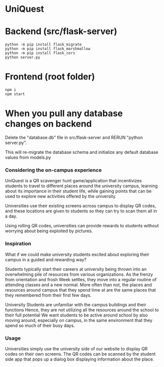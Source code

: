 # UniQuest

# Backend (src/flask-server)
```
python -m pip install flask_migrate
python -m pip install flask_marshmallow
python -m pip install flask_cors
python server.py
```

# Frontend (root folder)
```
npm i
npm start
```

# When you pull any database changes on backend
Delete the "database.db" file in src/flask-server and RERUN "python server.py".

This will re-migrate the database schema and initialize any default database values from models.py

### Considering the on-campus experience
UniQuest is a QR scavenger hunt game/application that incentivizes students to travel to different places around the university campus, learning about its importance in their student life, while gaining points that can be used to explore new activities offered by the university.

Universities use their existing screens across campus to display QR codes, and these locations are given to students so they can try to scan them all in a day.

Using rolling QR codes, universities can provide rewards to students without worrying about being exploited by pictures.

### Inspiration
What if we could make university students excited about exploring their campus in a guided and rewarding way?

Students typically start their careers at university being thrown into an overwhelming pile of resources from various organizations. As the frenzy from orientation and frosh Week settles, they move into a regular routine of attending classes and a new normal. More often than not, the places and resources around campus that they spend time at are the same places that they remembered from their first few days.

University Students are unfamiliar with the campus buildings and their functions Hence, they are not utilizing all the resources around the school to their full potential We want students to be active around school by also moving around, especially on campus, in the same environment that they spend so much of their busy days.

### Usage
Universities simply use the university side of our website to display QR codes on their own screens. The QR codes can be scanned by the student side app that pops up a dialog box displaying information about the place.
